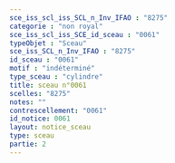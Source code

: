 ```yaml
---
sce_iss_scl_iss_SCL_n_Inv_IFAO : "8275"
categorie : "non royal"
sce_iss_scl_iss_SCE_id_sceau : "0061"
typeObjet : "Sceau"
sce_iss_SCL_n_Inv_IFAO : "8275"
id_sceau : "0061"
motif : "indéterminé"
type_sceau : "cylindre"
title: sceau n°0061
scelles: "8275"
notes: ""
contrescellement: "0061"
id_notice: 0061
layout: notice_sceau
type: sceau
partie: 2
---
```


